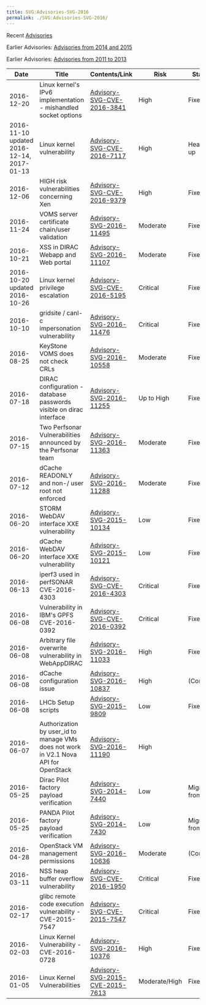```yaml
---
title: SVG:Advisories-SVG-2016
permalink: ./SVG:Advisories-SVG-2016/
---
```


Recent [Advisories](./index.md)

Earlier Advisories:
[Advisories from 2014 and 2015](./SVG:Advisories-SVG-2014-2015.md)

Earlier Advisories:
[Advisories from 2011 to 2013](./SVG:Advisories-SVG-2011-2013.md)

| Date                                      | Title                                                                               | Contents/Link                                                                     | Risk          | Status         |
| ----------------------------------------- | ----------------------------------------------------------------------------------- | --------------------------------------------------------------------------------- | ------------- | -------------- |
| 2016-12-20                                | Linux kernel's IPv6 implementation - mishandled socket options                      | [Advisory-SVG-CVE-2016-3841](./2016/SVG:/Advisory-SVG-CVE-2016-3841.md)           | High          | Fixed          |
| 2016-11-10 updated 2016-12-14, 2017-01-13 | Linux kernel vulnerability                                                          | [Advisory-SVG-CVE-2016-7117](./2016/SVG:/Advisory-SVG-CVE-2016-7117.md)           | High          | Heads up       |
| 2016-12-06                                | HIGH risk vulnerabilities concerning Xen                                            | [Advisory-SVG-CVE-2016-9379](./2016/SVG:/Advisory-SVG-CVE-2016-9379.md)           | High          | Fixed          |
| 2016-11-24                                | VOMS server certificate chain/user validation                                       | [Advisory-SVG-2016-11495](./2016/SVG:/Advisory-SVG-2016-11495.md)                 | Moderate      | Fixed          |
| 2016-10-21                                | XSS in DIRAC Webapp and Web portal                                                  | [Advisory-SVG-2016-11107](./2016/SVG:/Advisory-SVG-2016-11107.md)                 | Moderate      | Fixed          |
| 2016-10-20 updated 2016-10-26             | Linux kernel privilege escalation                                                   | [Advisory-SVG-CVE-2016-5195](./2016/SVG:/Advisory-SVG-CVE-2016-5195.md)           | Critical      | Fixed          |
| 2016-10-10                                | gridsite / canl-c impersonation vulnerability                                       | [Advisory-SVG-2016-11476](./2016/SVG:/Advisory-SVG-2016-11476.md)                 | Critical      | Fixed          |
| 2016-08-25                                | KeyStone VOMS does not check CRLs                                                   | [Advisory-SVG-2016-10558](./2016/SVG:/Advisory-SVG-2016-10558.md)                 | Moderate      | Fixed          |
| 2016-07-18                                | DIRAC configuration - database passwords visible on dirac interface                 | [Advisory-SVG-2016-11255](./2016/SVG:/Advisory-SVG-2016-11255.md)                 | Up to High    | Fixed          |
| 2016-07-15                                | Two Perfsonar Vulnerabilities announced by the Perfsonar team                       | [Advisory-SVG-2016-11363](./2016/SVG:/Advisory-SVG-2016-11363.md)                 | Moderate      | Fixed          |
| 2016-07-12                                | dCache READONLY and non-/ user root not enforced                                    | [Advisory-SVG-2016-11288](./2016/SVG:/Advisory-SVG-2016-11288.md)                 | Moderate      | Fixed          |
| 2016-06-20                                | STORM WebDAV interface XXE vulnerability                                            | [Advisory-SVG-2015-10134](./2015/SVG:/Advisory-SVG-2015-10134.md)                 | Low           | Fixed          |
| 2016-06-20                                | dCache WebDAV interface XXE vulnerability                                           | [Advisory-SVG-2015-10121](./2015/SVG:/Advisory-SVG-2015-10121.md)                 | Low           | Fixed          |
| 2016-06-13                                | iperf3 used in perfSONAR CVE-2016-4303                                              | [Advisory-SVG-CVE-2016-4303](./2016/SVG:/Advisory-SVG-CVE-2016-4303.md)           | Critical      | Fixed          |
| 2016-06-08                                | Vulnerability in IBM's GPFS CVE-2016-0392                                           | [Advisory-SVG-CVE-2016-0392](./2016/SVG:/Advisory-SVG-CVE-2016-0392.md)           | Critical      | Fixed          |
| 2016-06-08                                | Arbitrary file overwrite vulnerability in WebAppDIRAC                               | [Advisory-SVG-2016-11033](./2016/SVG:/Advisory-SVG-2016-11033.md)                 | High          | Fixed          |
| 2016-06-08                                | dCache configuration issue                                                          | [Advisory-SVG-2016-10837](./2016/SVG:/Advisory-SVG-2016-10837.md)                 | High          | (Config)       |
| 2016-06-08                                | LHCb Setup scripts                                                                  | [Advisory-SVG-2015-9809](./2015/SVG:/Advisory-SVG-2015-9809.md)                   | Low           | Fixed          |
| 2016-06-07                                | Authorization by user_id to manage VMs does not work in V2.1 Nova API for OpenStack | [Advisory-SVG-2016-11190](./2016/SVG:/Advisory-SVG-2016-11190.md)                 | High          |                |
| 2016-05-25                                | Dirac Pilot factory payload verification                                            | [Advisory-SVG-2014-7440](./2014/SVG:/Advisory-SVG-2014-7440.md)                   | Low           | Migrating from |
| 2016-05-25                                | PANDA Pilot factory payload verification                                            | [Advisory-SVG-2014-7430](./2014/SVG:/Advisory-SVG-2014-7430.md)                   | Low           | Migrating from |
| 2016-04-28                                | OpenStack VM management permissions                                                 | [Advisory-SVG-2016-10636](./2016/SVG:/Advisory-SVG-2016-10636.md)                 | Moderate      | (Config)       |
| 2016-03-11                                | NSS heap buffer overflow vulnerability                                              | [Advisory-SVG-CVE-2016-1950](./2016/SVG:/Advisory-SVG-CVE-2016-1950.md)           | Critical      | Fixed          |
| 2016-02-17                                | glibc remote code execution vulnerability - CVE-2015-7547                           | [Advisory-SVG-CVE-2015-7547](./2015/SVG:/Advisory-SVG-CVE-2015-7547.md)           | Critical      | Fixed          |
| 2016-02-03                                | Linux Kernel Vulnerability - CVE-2016-0728                                          | [Advisory-SVG-2016-10376](./2016/SVG:/Advisory-SVG-2016-10376.md)                 | High          | Fixed          |
| 2016-01-05                                | Linux Kernel Vulnerabilities                                                        | [Advisory-SVG-2015-CVE-2015-7613](./2015/SVG:/Advisory-SVG-2015-CVE-2015-7613.md) | Moderate/High | Fixed          |
